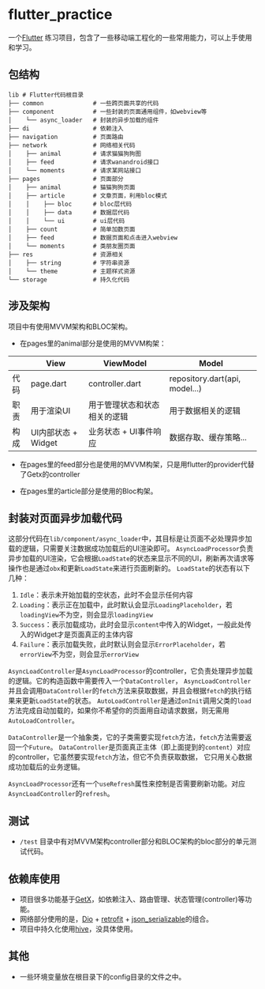 # flutter_practice

一个[Flutter](https://flutter.dev/) 练习项目，包含了一些移动端工程化的一些常用能力，可以上手使用和学习。

## 包结构

```
lib # Flutter代码根目录
├── common              # 一些跨页面共享的代码
├── component           # 一些封装的页面通用组件，如webview等
│    └── async_loader   # 封装的异步加载的组件
├── di                  # 依赖注入
├── navigation          # 页面路由
├── network             # 网络相关代码
│    ├── animal         # 请求猫猫狗狗图
│    ├── feed           # 请求wanandroid接口
│    └── moments        # 请求某网站接口
├── pages               # 页面部分        
│    ├── animal         # 猫猫狗狗页面
│    ├── article        # 文章页面，利用bloc模式
│    │    ├── bloc      # bloc层代码
│    │    ├── data      # 数据层代码
│    │    └── ui        # ui层代码    
│    ├── count          # 简单加数页面
│    ├── feed           # 数据页面和点击进入webview
│    └── moments        # 类朋友圈页面
├── res                 # 资源相关
│    ├── string         # 字符串资源
│    └── theme          # 主题样式资源
└── storage             # 持久化代码

```

## 涉及架构
项目中有使用MVVM架构和BLOC架构。

- 在pages里的animal部分是使用的MVVM构架：

|      | View                | ViewModel                    | Model                          |
| ---- | ------------------- | ---------------------------- | ------------------------------ |
| 代码 | page.dart           | controller.dart              | repository.dart(api, model...) |
| 职责 | 用于渲染UI          | 用于管理状态和状态相关的逻辑 | 用于数据相关的逻辑             |
| 构成 | UI内部状态 + Widget | 业务状态 + UI事件响应        | 数据存取、缓存策略...          |

- 在pages里的feed部分也是使用的MVVM构架，只是用flutter的provider代替了Getx的controller

- 在pages里的article部分是使用的Bloc构架。

## 封装对页面异步加载代码
这部分代码在`lib/component/async_loader`中，其目标是让页面不必处理异步加载的逻辑，只需要关注数据成功加载后的UI渲染即可。
`AsyncLoadProcessor`负责异步加载的UI渲染，它会根据`LoadState`的状态来显示不同的UI，刷新再次请求等操作也是通过`obx`和更新`LoadState`来进行页面刷新的。
`LoadState`的状态有以下几种：
1. `Idle`：表示未开始加载的空状态，此时不会显示任何内容
2. `Loading`：表示正在加载中，此时默认会显示`LoadingPlaceholder`，若`loadingView`不为空，则会显示`loadingView`
3. `Success`：表示加载成功，此时会显示`content`中传入的Widget，一般此处传入的Widget才是页面真正的主体内容
4. `Failure`：表示加载失败，此时默认则会显示`ErrorPlaceholder`，若`errorView`不为空，则会显示`errorView`

`AsyncLoadController`是`AsyncLoadProcessor`的controller，它负责处理异步加载的逻辑。它的构造函数中需要传入一个`DataController`，
`AsyncLoadController`并且会调用`DataController`的`fetch`方法来获取数据，并且会根据`fetch`的执行结果来更新`LoadState`的状态。
`AutoLoadController`是通过`onInit`调用父类的`load`方法完成自动加载的，如果你不希望你的页面用自动请求数据，则无需用`AutoLoadController`。

`DataController`是一个抽象类，它的子类需要实现`fetch`方法，`fetch`方法需要返回一个`Future`。
`DataController`是页面真正主体（即上面提到的`content`）对应的controller，它虽然要实现`fetch`方法，但它不负责获取数据，
它只用关心数据成功加载后的业务逻辑。

`AsyncLoadProcessor`还有一个`useRefresh`属性来控制是否需要刷新功能。对应`AsyncLoadController`的`refresh`。

## 测试
- `/test` 目录中有对MVVM架构controller部分和BLOC架构的bloc部分的单元测试代码。

## 依赖库使用
- 项目很多功能基于[GetX](https://pub.dev/packages/get)，如依赖注入、路由管理、状态管理(controller)等功能。
- 网络部分使用的是，[Dio](https://pub.dev/packages/dio) + [retrofit](https://pub.dev/packages/retrofit) +
[json_serializable](https://pub.dev/packages/json_serializable)的组合。
- 项目中持久化使用[hive](https://pub.dev/packages/hive)，没具体使用。

## 其他
- 一些环境变量放在根目录下的config目录的文件之中。